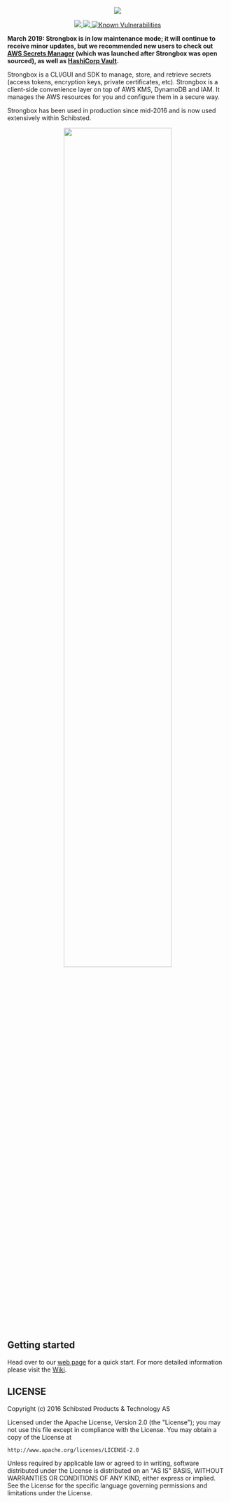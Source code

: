 <p align="center">
  <a href="https://github.com/schibsted/strongbox">
    <img src="https://raw.githubusercontent.com/schibsted/strongbox/images/strongbox-logo.png">
  </a>
</p>
<p align="center">
  <a title="Stronbox Travis Build" href="https://travis-ci.org/schibsted/strongbox">
    <img src="https://api.travis-ci.org/schibsted/strongbox.svg?branch=master">
  </a>
  <a title="Slack Status" href="https://slackin-bjmwohmllu.now.sh">
    <img src="https://slackin-bjmwohmllu.now.sh/badge.svg">
  </a>
  <a href="https://snyk.io/test/github/schibsted/strongbox"><img src="https://snyk.io/test/github/schibsted/strongbox/badge.svg" alt="Known Vulnerabilities" data-canonical-src="https://snyk.io/test/github/schibsted/strongbox" style="max-width:100%;"></a>
</p>

**March 2019: Strongbox is in low maintenance mode; it will continue to receive minor updates, but we recommended new users to check out [AWS Secrets Manager](https://aws.amazon.com/secrets-manager/) (which was launched after Strongbox was open sourced), as well as [HashiCorp Vault](https://www.vaultproject.io/).**

Strongbox is a CLI/GUI and SDK to manage, store, and retrieve secrets (access tokens, encryption keys, private certificates, etc). Strongbox is a client-side convenience layer on top of AWS KMS, DynamoDB and IAM. It manages the AWS resources for you and configure them in a secure way.

Strongbox has been used in production since mid-2016 and is now used extensively within Schibsted. 

<p align="center">
  <img src="https://raw.githubusercontent.com/schibsted/strongbox/images/strongbox-building-blocks.png" width="70%">
</p>

## Getting started
Head over to our [web page](https://schibsted.github.io/strongbox/#install) for a quick start. For more detailed information please visit the [Wiki](https://github.com/schibsted/strongbox/wiki).

## LICENSE

Copyright (c) 2016 Schibsted Products & Technology AS

Licensed under the Apache License, Version 2.0 (the "License");
you may not use this file except in compliance with the License.
You may obtain a copy of the License at

    http://www.apache.org/licenses/LICENSE-2.0

Unless required by applicable law or agreed to in writing, software
distributed under the License is distributed on an "AS IS" BASIS,
WITHOUT WARRANTIES OR CONDITIONS OF ANY KIND, either express or implied.
See the License for the specific language governing permissions and
limitations under the License.
